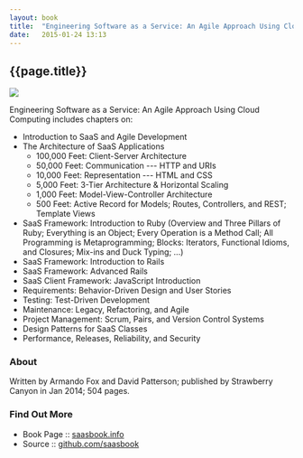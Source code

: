```yaml
---
layout: book
title:  "Engineering Software as a Service: An Agile Approach Using Cloud Computing by Armando Fox 'n' David Patterson"
date:   2015-01-24 13:13
---
```


## {{page.title}}

![]({{site.url}}/i/book-engineering-software-as-a-service.jpg)

Engineering Software as a Service: An Agile Approach Using Cloud Computing
includes chapters on:

- Introduction to SaaS and Agile Development
- The Architecture of SaaS Applications
   - 100,000 Feet: Client-Server Architecture
   - 50,000 Feet: Communication --- HTTP and URIs
   - 10,000 Feet: Representation --- HTML and CSS
   - 5,000 Feet: 3-Tier Architecture & Horizontal Scaling
   - 1,000 Feet: Model-View-Controller Architecture
   - 500 Feet: Active Record for Models; Routes, Controllers, and REST; Template Views
- SaaS Framework: Introduction to Ruby
  (Overview and Three Pillars of Ruby; Everything is an Object;
   Every Operation is a Method Call; All Programming is Metaprogramming;
   Blocks: Iterators, Functional Idioms, and Closures;
   Mix-ins and Duck Typing; ...)
- SaaS Framework: Introduction to Rails
- SaaS Framework: Advanced Rails
- SaaS Client Framework: JavaScript Introduction
- Requirements: Behavior-Driven Design and User Stories
- Testing: Test-Driven Development
- Maintenance: Legacy, Refactoring, and Agile
- Project Management: Scrum, Pairs, and Version Control Systems
- Design Patterns for SaaS Classes
- Performance, Releases, Reliability, and Security


### About

Written by Armando Fox and David Patterson;
published by Strawberry Canyon in Jan 2014; 504 pages.

### Find Out More

- Book Page :: [saasbook.info](http://www.saasbook.info/)
- Source    :: [github.com/saasbook](https://github.com/saasbook)

